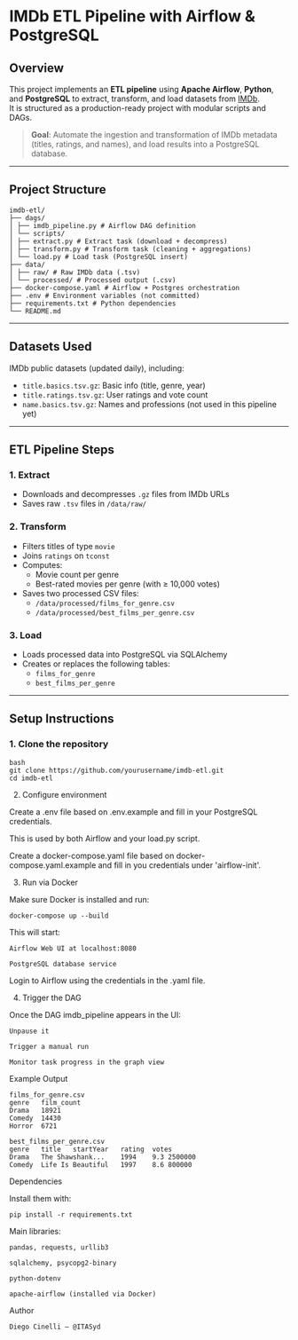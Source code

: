 # IMDb ETL Pipeline with Airflow & PostgreSQL

## Overview

This project implements an **ETL pipeline** using **Apache Airflow**, **Python**, and **PostgreSQL** to extract, transform, and load datasets from [IMDb](https://www.imdb.com/interfaces/).  
It is structured as a production-ready project with modular scripts and DAGs.

> **Goal**: Automate the ingestion and transformation of IMDb metadata (titles, ratings, and names), and load results into a PostgreSQL database.

---

## Project Structure

```
imdb-etl/
├── dags/
│ ├── imdb_pipeline.py # Airflow DAG definition
│ └── scripts/
│ ├── extract.py # Extract task (download + decompress)
│ ├── transform.py # Transform task (cleaning + aggregations)
│ └── load.py # Load task (PostgreSQL insert)
├── data/
│ ├── raw/ # Raw IMDb data (.tsv)
│ └── processed/ # Processed output (.csv)
├── docker-compose.yaml # Airflow + Postgres orchestration
├── .env # Environment variables (not committed)
├── requirements.txt # Python dependencies
└── README.md
```


---

## Datasets Used

IMDb public datasets (updated daily), including:

- `title.basics.tsv.gz`: Basic info (title, genre, year)
- `title.ratings.tsv.gz`: User ratings and vote count
- `name.basics.tsv.gz`: Names and professions (not used in this pipeline yet)

---

## ETL Pipeline Steps

### 1. Extract
- Downloads and decompresses `.gz` files from IMDb URLs
- Saves raw `.tsv` files in `/data/raw/`

### 2. Transform
- Filters titles of type `movie`
- Joins `ratings` on `tconst`
- Computes:
  - Movie count per genre
  - Best-rated movies per genre (with ≥ 10,000 votes)
- Saves two processed CSV files:
  - `/data/processed/films_for_genre.csv`
  - `/data/processed/best_films_per_genre.csv`

### 3. Load
- Loads processed data into PostgreSQL via SQLAlchemy
- Creates or replaces the following tables:
  - `films_for_genre`
  - `best_films_per_genre`

---

## Setup Instructions

### 1. Clone the repository
```
bash
git clone https://github.com/yourusername/imdb-etl.git
cd imdb-etl
```

2. Configure environment

Create a .env file based on .env.example and fill in your PostgreSQL credentials.

This is used by both Airflow and your load.py script.

Create a docker-compose.yaml file based on docker-compose.yaml.example and fill in you credentials under 'airflow-init'.

3. Run via Docker

Make sure Docker is installed and run:

```
docker-compose up --build
```

This will start:

    Airflow Web UI at localhost:8080

    PostgreSQL database service

Login to Airflow using the credentials in the .yaml file.

4. Trigger the DAG

Once the DAG imdb_pipeline appears in the UI:

    Unpause it

    Trigger a manual run

    Monitor task progress in the graph view

Example Output

```
films_for_genre.csv
genre	film_count
Drama	18921
Comedy	14430
Horror	6721

best_films_per_genre.csv
genre	title	startYear	rating	votes
Drama	The Shawshank...	1994	9.3	2500000
Comedy	Life Is Beautiful	1997	8.6	800000
```

Dependencies

Install them with:
```
pip install -r requirements.txt
```

Main libraries:

    pandas, requests, urllib3

    sqlalchemy, psycopg2-binary

    python-dotenv

    apache-airflow (installed via Docker)

Author

    Diego Cinelli — @ITASyd
